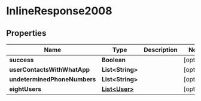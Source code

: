 
# InlineResponse2008

## Properties
Name | Type | Description | Notes
------------ | ------------- | ------------- | -------------
**success** | **Boolean** |  |  [optional]
**userContactsWithWhatApp** | **List&lt;String&gt;** |  |  [optional]
**undeterminedPhoneNumbers** | **List&lt;String&gt;** |  |  [optional]
**eightUsers** | [**List&lt;User&gt;**](User.md) |  |  [optional]



